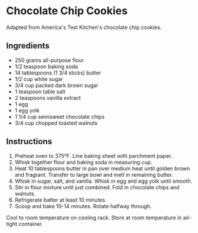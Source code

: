 # Chocolate Chip Cookies

Adapted from America's Test Kitchen's chocolate chip cookies.

## Ingredients

- 250 grams all-purpose flour
- 1/2 teaspoon baking soda
- 14 tablespoons (1 3/4 sticks) butter
- 1/2 cup white sugar
- 3/4 cup packed dark brown sugar
- 1 teaspoon table salt
- 2 teaspoons vanilla extract
- 1 egg
- 1 egg yolk
- 1 1/4 cup semisweet chocolate chips
- 3/4 cup chopped toasted walnuts

## Instructions

1. Preheat oven to 375°F. Line baking sheet with parchment paper.
2. Whisk together flour and baking soda in measuring cup.
3. Heat 10 tablespoons butter in pan over medium heat until golden brown and fragrant. Transfer to large bowl and melt in remaining butter.
4. Whisk in sugar, salt, and vanilla. Whisk in egg and egg yolk until smooth.
5. Stir in flour mixture until just combined. Fold in chocolate chips and walnuts.
6. Refrigerate batter at least 10 minutes.
7. Scoop and bake 10-14 minutes. Rotate halfway through.

Cool to room temperature on cooling rack. Store at room temperature in air-tight container.